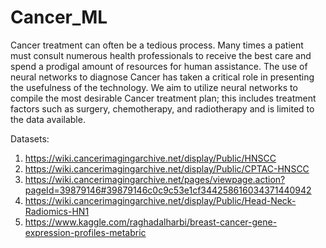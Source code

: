 # Cancer_ML
Cancer treatment can often be a tedious process. Many times a patient must consult numerous health professionals to receive the best care and spend a prodigal amount of resources for human assistance. The use of neural networks to diagnose Cancer has taken a critical role in presenting the usefulness of the technology. We aim to utilize neural networks to compile the most desirable Cancer treatment plan; this includes treatment factors such as surgery, chemotherapy, and radiotherapy and is limited to the data available.

Datasets:
1. https://wiki.cancerimagingarchive.net/display/Public/HNSCC
2. https://wiki.cancerimagingarchive.net/display/Public/CPTAC-HNSCC
3. https://wiki.cancerimagingarchive.net/pages/viewpage.action?pageId=39879146#39879146c0c9c53e1cf344258616034371440942
4. https://wiki.cancerimagingarchive.net/display/Public/Head-Neck-Radiomics-HN1
5. https://www.kaggle.com/raghadalharbi/breast-cancer-gene-expression-profiles-metabric
